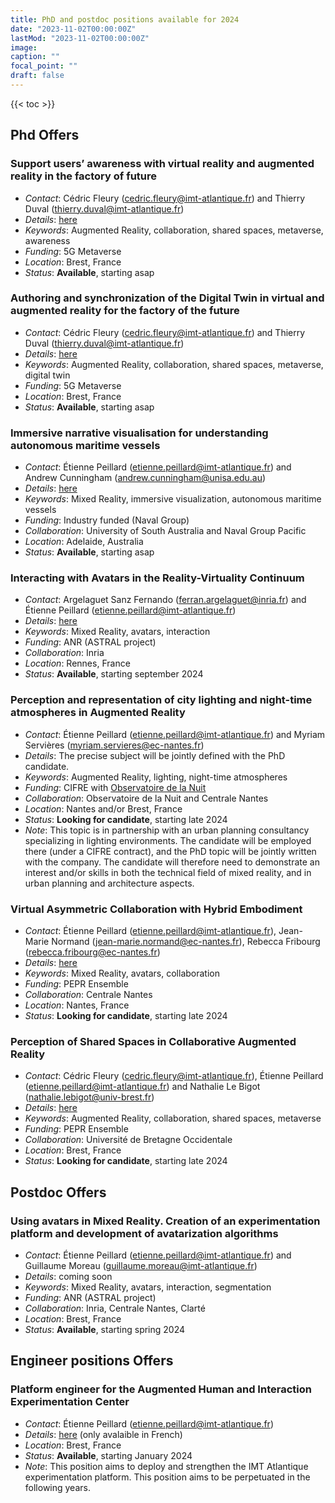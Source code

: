 ```yaml
---
title: PhD and postdoc positions available for 2024
date: "2023-11-02T00:00:00Z"
lastMod: "2023-11-02T00:00:00Z"
image:
caption: ""
focal_point: ""
draft: false
---
```


{{< toc >}}

Phd Offers
----------

### Support users’ awareness with virtual reality and augmented reality in the factory of future
* *Contact*: Cédric Fleury (cedric.fleury@imt-atlantique.fr) and Thierry Duval (thierry.duval@imt-atlantique.fr)
* *Details*: [here](https://www.etiennepeillard.com/job-offers/inuitPhDs/CollaborationDansLeMetavers_eng.pdf)
* *Keywords*: Augmented Reality, collaboration, shared spaces, metaverse, awareness
* *Funding*: 5G Metaverse
* *Location*: Brest, France
* *Status*: **Available**, starting asap

### Authoring and synchronization of the Digital Twin in virtual and augmented reality for the factory of the future
* *Contact*: Cédric Fleury (cedric.fleury@imt-atlantique.fr) and Thierry Duval (thierry.duval@imt-atlantique.fr)
* *Details*: [here](https://www.etiennepeillard.com/job-offers/inuitPhDs/AuthoringEtSynchronisationDansLeMetavers_eng.pdf)
* *Keywords*: Augmented Reality, collaboration, shared spaces, metaverse, digital twin
* *Funding*: 5G Metaverse
* *Location*: Brest, France
* *Status*: **Available**, starting asap

### Immersive narrative visualisation for understanding autonomous maritime vessels
* *Contact*: Étienne Peillard (etienne.peillard@imt-atlantique.fr) and Andrew Cunningham (andrew.cunningham@unisa.edu.au)
* *Details*: [here](https://www.etiennepeillard.com/job-offers/inuitPhDs/WP3–NarrativevisualisationHMIanddialogmanagementPhD.pdf)
* *Keywords*: Mixed Reality, immersive visualization, autonomous maritime vessels
* *Funding*: Industry funded (Naval Group)
* *Collaboration*: University of South Australia and Naval Group Pacific
* *Location*: Adelaide, Australia
* *Status*: **Available**, starting asap

### Interacting with Avatars in the Reality-Virtuality Continuum
* *Contact*: Argelaguet Sanz Fernando (ferran.argelaguet@inria.fr) and Étienne Peillard (etienne.peillard@imt-atlantique.fr)
* *Details*: [here](https://www.etiennepeillard.com/job-offers/inuitPhDs/astralOffer.pdf)
* *Keywords*: Mixed Reality, avatars, interaction
* *Funding*: ANR (ASTRAL project)
* *Collaboration*: Inria
* *Location*: Rennes, France
* *Status*: **Available**, starting september 2024

### Perception and representation of city lighting and night-time atmospheres in Augmented Reality
* *Contact*: Étienne Peillard (etienne.peillard@imt-atlantique.fr) and Myriam Servières (myriam.servieres@ec-nantes.fr)
* *Details*: The precise subject will be jointly defined with the PhD candidate.
* *Keywords*: Augmented Reality, lighting, night-time atmospheres
* *Funding*: CIFRE with [Observatoire de la Nuit](https://www.lobservatoiredelanuit.fr/)
* *Collaboration*: Observatoire de la Nuit and Centrale Nantes
* *Location*: Nantes and/or Brest, France
* *Status*: **Looking for candidate**, starting late 2024
* *Note*: This topic is in partnership with an urban planning consultancy specializing in lighting environments. The candidate will be employed there (under a CIFRE contract), and the PhD topic will be jointly written with the company. The candidate will therefore need to demonstrate an interest and/or skills in both the technical field of mixed reality, and in urban planning and architecture aspects. 

### Virtual Asymmetric Collaboration with Hybrid Embodiment
* *Contact*: Étienne Peillard (etienne.peillard@imt-atlantique.fr), Jean-Marie Normand (jean-marie.normand@ec-nantes.fr), Rebecca Fribourg (rebecca.fribourg@ec-nantes.fr)
* *Details*: [here](https://www.etiennepeillard.com/job-offers/inuitPhDs/These_PEPR_hybridAvatars.pdf)
* *Keywords*: Mixed Reality, avatars, collaboration
* *Funding*: PEPR Ensemble
* *Collaboration*: Centrale Nantes
* *Location*: Nantes, France
* *Status*: **Looking for candidate**, starting late 2024

### Perception of Shared Spaces in Collaborative Augmented Reality
* *Contact*: Cédric Fleury (cedric.fleury@imt-atlantique.fr), Étienne Peillard (etienne.peillard@imt-atlantique.fr) and Nathalie Le Bigot (nathalie.lebigot@univ-brest.fr)
* *Details*: [here](https://www.etiennepeillard.com/job-offers/inuitPhDs/Sujet_these_eNSEMBLE_PercARSpace.pdf)
* *Keywords*: Augmented Reality, collaboration, shared spaces, metaverse
* *Funding*: PEPR Ensemble
* *Collaboration*: Université de Bretagne Occidentale
* *Location*: Brest, France
* *Status*: **Looking for candidate**, starting late 2024


Postdoc Offers
--------------

### Using avatars in Mixed Reality. Creation of an experimentation platform and development of avatarization algorithms
* *Contact*: Étienne Peillard (etienne.peillard@imt-atlantique.fr) and Guillaume Moreau (guillaume.moreau@imt-atlantique.fr)
* *Details*: coming soon
* *Keywords*: Mixed Reality, avatars, interaction, segmentation
* *Funding*: ANR (ASTRAL project)
* *Collaboration*: Inria, Centrale Nantes, Clarté
* *Location*: Brest, France
* *Status*: **Available**, starting spring 2024

Engineer positions Offers
-------------------------

### Platform engineer for the Augmented Human and Interaction Experimentation Center
* *Contact*: Étienne Peillard (etienne.peillard@imt-atlantique.fr)
* *Details*: [here](https://www.etiennepeillard.com/job-offers/inuitPhDs/ingeCEXI.pdf) (only avalaible in French)
* *Location*: Brest, France
* *Status*: **Available**, starting January 2024
* *Note*: This position aims to deploy and strengthen the IMT Atlantique experimentation platform. This position aims to be perpetuated in the following years.
